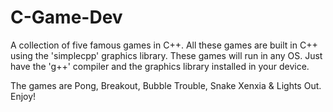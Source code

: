 # C-Game-Dev
A collection of five famous games in C++. All these games are built in C++ using the 'simplecpp' graphics library. These games will run in any OS. Just have the 'g++' compiler and the graphics library installed in your device. 

The games are Pong, Breakout, Bubble Trouble, Snake Xenxia & Lights Out. Enjoy!
